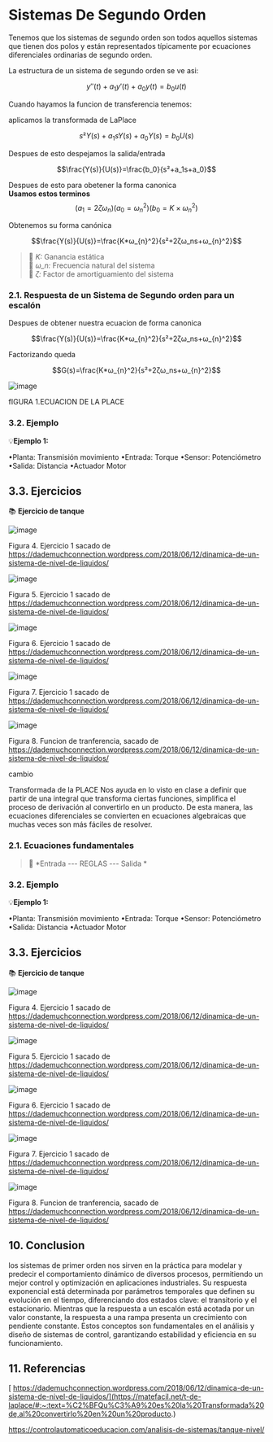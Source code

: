 # Sistemas De Segundo Orden
Tenemos que los sistemas de segundo orden  son todos aquellos sistemas que tienen dos polos y están representados típicamente por ecuaciones diferenciales ordinarias de segundo orden. 

La estructura de un sistema de segundo orden se ve asi:

$$y''(t)+a_1 y'(t)+a_0 y(t)=b_0u(t)$$

Cuando hayamos la funcion de transferencia tenemos:

aplicamos la transformada de LaPlace


$$s²Y(s)+a_1sY(s)+a_0 Y(s)=b_0U(s)$$

Despues de esto despejamos la salida/entrada 

$$\frac{Y(s)}{U(s)}=\frac{b_0}{s²+a_1s+a_0}$$

Despues de esto para obetener la forma canonica\
**Usamos estos terminos**\
$$\left( a_1 = 2ζω_n\right)  \left( a_0 =  ω_{n}^2\right) \left( b_0 = K × ω_{n}^2\right)$$

Obtenemos su forma canónica

$$\frac{Y(s)}{U(s)}=\frac{K*ω_{n}^2}{s²+2ζω_ns+ω_{n}^2}$$


>🔑 *K:* Ganancia estática\
>🔑 *ω_n:* Frecuencia natural del sistema\
>🔑 *ζ:* Factor de amortiguamiento del sistema

### 2.1. Respuesta de un Sistema de Segundo orden para un escalón

Despues de obtener nuestra ecuacion de forma canonica

$$\frac{Y(s)}{U(s)}=\frac{K*ω_{n}^2}{s²+2ζω_ns+ω_{n}^2}$$

Factorizando queda 

$$G(s)=\frac{K*ω_{n}^2}{s²+2ζω_ns+ω_{n}^2}$$




![image](https://github.com/user-attachments/assets/1280c34f-177e-4cb0-a0ad-cb0737c62ae5)

fIGURA 1.ECUACION DE LA PLACE 


### 3.2. Ejemplo
💡**Ejemplo 1:** 

•Planta: Transmisión movimiento
•Entrada: Torque
•Sensor: Potenciómetro
•Salida: Distancia
•Actuador Motor

## 3.3. Ejercicios
📚 **Ejercicio de tanque**

![image](https://github.com/user-attachments/assets/51ff01c0-f0a2-48ad-9e85-77a2123ae0e6)

Figura 4. Ejercicio 1 sacado de https://dademuchconnection.wordpress.com/2018/06/12/dinamica-de-un-sistema-de-nivel-de-liquidos/

![image](https://github.com/user-attachments/assets/e9f392e7-5a43-44e1-a5bf-f94ab7526c11)

Figura 5. Ejercicio 1 sacado de https://dademuchconnection.wordpress.com/2018/06/12/dinamica-de-un-sistema-de-nivel-de-liquidos/

![image](https://github.com/user-attachments/assets/067b00f1-8580-4533-8766-d7f705f3fb97)

Figura 6. Ejercicio 1 sacado de https://dademuchconnection.wordpress.com/2018/06/12/dinamica-de-un-sistema-de-nivel-de-liquidos/

![image](https://github.com/user-attachments/assets/5ca84043-3101-4393-9d86-9e07db990488)

Figura 7. Ejercicio 1 sacado de https://dademuchconnection.wordpress.com/2018/06/12/dinamica-de-un-sistema-de-nivel-de-liquidos/

![image](https://github.com/user-attachments/assets/d8084f4d-daa4-4542-98d3-27d98a56f0b9)

Figura 8. Funcion de tranferencia,  sacado de https://dademuchconnection.wordpress.com/2018/06/12/dinamica-de-un-sistema-de-nivel-de-liquidos/

cambio 

Transformada de la PLACE
Nos ayuda en lo visto en clase a definir que partir de una integral que transforma ciertas funciones, simplifica el proceso de derivación al convertirlo en un producto. De esta manera, las ecuaciones diferenciales se convierten en ecuaciones algebraicas que muchas veces son más fáciles de resolver.

### 2.1. Ecuaciones fundamentales 

>🔑 *Entrada --- REGLAS --- Salida *

### 3.2. Ejemplo
💡**Ejemplo 1:** 

•Planta: Transmisión movimiento
•Entrada: Torque
•Sensor: Potenciómetro
•Salida: Distancia
•Actuador Motor

## 3.3. Ejercicios
📚 **Ejercicio de tanque**

![image](https://github.com/user-attachments/assets/51ff01c0-f0a2-48ad-9e85-77a2123ae0e6)

Figura 4. Ejercicio 1 sacado de https://dademuchconnection.wordpress.com/2018/06/12/dinamica-de-un-sistema-de-nivel-de-liquidos/

![image](https://github.com/user-attachments/assets/e9f392e7-5a43-44e1-a5bf-f94ab7526c11)

Figura 5. Ejercicio 1 sacado de https://dademuchconnection.wordpress.com/2018/06/12/dinamica-de-un-sistema-de-nivel-de-liquidos/

![image](https://github.com/user-attachments/assets/067b00f1-8580-4533-8766-d7f705f3fb97)

Figura 6. Ejercicio 1 sacado de https://dademuchconnection.wordpress.com/2018/06/12/dinamica-de-un-sistema-de-nivel-de-liquidos/

![image](https://github.com/user-attachments/assets/5ca84043-3101-4393-9d86-9e07db990488)

Figura 7. Ejercicio 1 sacado de https://dademuchconnection.wordpress.com/2018/06/12/dinamica-de-un-sistema-de-nivel-de-liquidos/

![image](https://github.com/user-attachments/assets/d8084f4d-daa4-4542-98d3-27d98a56f0b9)

Figura 8. Funcion de tranferencia,  sacado de https://dademuchconnection.wordpress.com/2018/06/12/dinamica-de-un-sistema-de-nivel-de-liquidos/

## 10. Conclusion
los sistemas de primer orden nos sirven en la práctica para modelar y predecir el comportamiento dinámico de diversos procesos, permitiendo un mejor control y optimización en aplicaciones industriales. Su respuesta exponencial está determinada por parámetros temporales que definen su evolución en el tiempo, diferenciando dos estados clave: el transitorio y el estacionario. Mientras que la respuesta a un escalón está acotada por un valor constante, la respuesta a una rampa presenta un crecimiento con pendiente constante. Estos conceptos son fundamentales en el análisis y diseño de sistemas de control, garantizando estabilidad y eficiencia en su funcionamiento.

## 11. Referencias
[
https://dademuchconnection.wordpress.com/2018/06/12/dinamica-de-un-sistema-de-nivel-de-liquidos/](https://matefacil.net/t-de-laplace/#:~:text=%C2%BFQu%C3%A9%20es%20la%20Transformada%20de,al%20convertirlo%20en%20un%20producto.)

https://controlautomaticoeducacion.com/analisis-de-sistemas/tanque-nivel/
